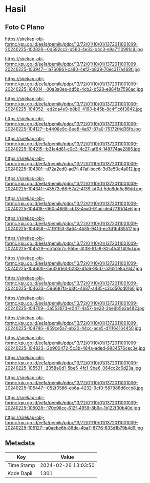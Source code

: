 # Hasil

## Foto C Plano

https://sirekap-obj-formc.kpu.go.id/ee1a/pemilu/pdpr/13/72/01/10/01/1372011001009-20240225-103826--0d592cc2-b560-4e33-b4c3-e9a7110991c8.jpg

https://sirekap-obj-formc.kpu.go.id/ee1a/pemilu/pdpr/13/72/01/10/01/1372011001009-20240225-103947--1a760961-ca80-4ef2-b839-70ec317a469f.jpg

https://sirekap-obj-formc.kpu.go.id/ee1a/pemilu/pdpr/13/72/01/10/01/1372011001009-20240225-104014--00a3a0ea-dd5b-4cb2-b528-e884fa7596ac.jpg

https://sirekap-obj-formc.kpu.go.id/ee1a/pemilu/pdpr/13/72/01/10/01/1372011001009-20240225-104052--ed2da4e9-b8b0-4163-b45b-8c4f1c6f3842.jpg

https://sirekap-obj-formc.kpu.go.id/ee1a/pemilu/pdpr/13/72/01/10/01/1372011001009-20240225-104127--b4408e9c-8ee8-4a67-87a0-75172f4d36fb.jpg

https://sirekap-obj-formc.kpu.go.id/ee1a/pemilu/pdpr/13/72/01/10/01/1372011001009-20240225-104215--b31a4d81-c0c3-4c27-af64-148774ae2885.jpg

https://sirekap-obj-formc.kpu.go.id/ee1a/pemilu/pdpr/13/72/01/10/01/1372011001009-20240225-104301--d72a2ed0-ad7f-47af-bcc6-3d3e50c4a012.jpg

https://sirekap-obj-formc.kpu.go.id/ee1a/pemilu/pdpr/13/72/01/10/01/1372011001009-20240225-104341--43572e86-57a2-4f39-bf0d-5dd8dd5c86dd.jpg

https://sirekap-obj-formc.kpu.go.id/ee1a/pemilu/pdpr/13/72/01/10/01/1372011001009-20240225-104418--060c4668-cbf3-4ea0-91ad-de4771fb14e6.jpg

https://sirekap-obj-formc.kpu.go.id/ee1a/pemilu/pdpr/13/72/01/10/01/1372011001009-20240225-104458--41f91f53-8a64-4b85-941d-ec3d1b485517.jpg

https://sirekap-obj-formc.kpu.go.id/ee1a/pemilu/pdpr/13/72/01/10/01/1372011001009-20240225-104529--cb1a3d7c-85be-4f38-91a8-82c454f1405d.jpg

https://sirekap-obj-formc.kpu.go.id/ee1a/pemilu/pdpr/13/72/01/10/01/1372011001009-20240225-104600--5e3261e3-b233-41d6-95d7-a2621e8a7647.jpg

https://sirekap-obj-formc.kpu.go.id/ee1a/pemilu/pdpr/13/72/01/10/01/1372011001009-20240225-104633--596687fa-b3fc-4687-a485-c3cd50cd0166.jpg

https://sirekap-obj-formc.kpu.go.id/ee1a/pemilu/pdpr/13/72/01/10/01/1372011001009-20240225-104709--3a553973-e047-4a57-be28-3be9b5e2a482.jpg

https://sirekap-obj-formc.kpu.go.id/ee1a/pemilu/pdpr/13/72/01/10/01/1372011001009-20240225-104746--859ce5a7-ab20-44cc-ace5-d11164164450.jpg

https://sirekap-obj-formc.kpu.go.id/ee1a/pemilu/pdpr/13/72/01/10/01/1372011001009-20240225-104823--2b900472-5c3b-484a-aded-9934576cec3e.jpg

https://sirekap-obj-formc.kpu.go.id/ee1a/pemilu/pdpr/13/72/01/10/01/1372011001009-20240225-105531--2358a0d1-5be5-4fc1-9be6-064cc2c6d23a.jpg

https://sirekap-obj-formc.kpu.go.id/ee1a/pemilu/pdpr/13/72/01/10/01/1372011001009-20240225-105447--052f0586-eb6a-4232-9cf0-587986d6ccb8.jpg

https://sirekap-obj-formc.kpu.go.id/ee1a/pemilu/pdpr/13/72/01/10/01/1372011001009-20240225-105028--170c98cc-612f-4959-8b9e-1b122f30b40d.jpg

https://sirekap-obj-formc.kpu.go.id/ee1a/pemilu/pdpr/13/72/01/10/01/1372011001009-20240225-105127--a0aebe6b-86de-4ba7-8776-833d1b79b4d9.jpg


## Metadata

| Key        | Value               |
| ---------- | ------------------- |
| Time Stamp | 2024-02-26 13:03:50 |
| Kode Dapil | 1301                |



